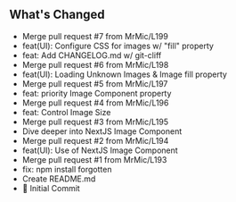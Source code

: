 ## What's Changed
* Merge pull request #7 from MrMic/L199
* feat(UI): Configure CSS for images w/ "fill" property
* feat: Add CHANGELOG.md w/ git-cliff
* Merge pull request #6 from MrMic/L198
* feat(UI): Loading Unknown Images & Image fill property
* Merge pull request #5 from MrMic/L197
* feat: priority Image Component property
* Merge pull request #4 from MrMic/L196
* feat: Control Image Size
* Merge pull request #3 from MrMic/L195
* Dive deeper into NextJS Image Component
* Merge pull request #2 from MrMic/L194
* feat(UI): Use of NextJS Image Component
* Merge pull request #1 from MrMic/L193
* fix: npm install forgotten
* Create README.md
* 🎉 Initial Commit

<!-- generated by git-cliff -->
